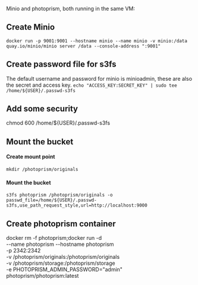 Minio and photoprism, both running in the same VM:

## Create Minio
``docker run -p 9001:9001 --hostname minio --name minio -v minio:/data quay.io/minio/minio server /data --console-address ":9001"``

## Create password file for s3fs
The default username and password for minio is minioadmin, these are also the secret and access key.
``echo "ACCESS_KEY:SECRET_KEY" | sudo tee /home/${USER}/.passwd-s3fs``

## Add some security
chmod 600 /home/${USER}/.passwd-s3fs

## Mount the bucket
#### Create mount point
``mkdir /photoprism/originals``
#### Mount the bucket
``s3fs photoprism /photoprism/originals -o passwd_file=/home/${USER}/.passwd-s3fs,use_path_request_style,url=http://localhost:9000``

## Create photoprism  container
docker rm -f photoprism;docker run -d \
  --name photoprism --hostname photoprism \
  -p 2342:2342 \
  -v /photoprism/originals:/photoprism/originals \
  -v /photoprism/storage:/photoprism/storage \
  -e PHOTOPRISM_ADMIN_PASSWORD="admin" \
  photoprism/photoprism:latest
